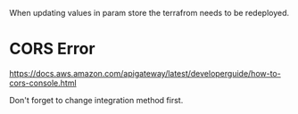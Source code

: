 When updating values in param store the terrafrom needs to be redeployed.

# CORS Error

https://docs.aws.amazon.com/apigateway/latest/developerguide/how-to-cors-console.html

Don't forget to change integration method first.
